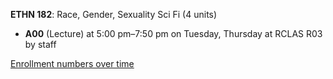**ETHN 182**: Race, Gender, Sexuality Sci Fi (4 units)

- **A00** (Lecture) at 5:00 pm–7:50 pm on Tuesday, Thursday at RCLAS R03 by staff

[Enrollment numbers over time](./ETHN182.tsv)
